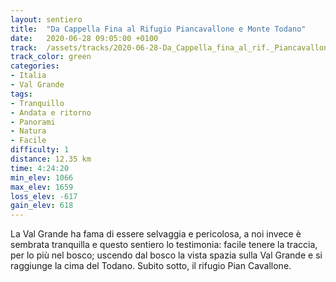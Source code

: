 ```yaml
---
layout: sentiero
title:  "Da Cappella Fina al Rifugio Piancavallone e Monte Todano"
date:   2020-06-28 09:05:00 +0100
track:  /assets/tracks/2020-06-28-Da_Cappella_fina_al_rif._Piancavallone_e_Monte_Todano.gpx
track_color: green
categories:
- Italia
- Val Grande
tags:
- Tranquillo
- Andata e ritorno
- Panorami
- Natura
- Facile
difficulty: 1
distance: 12.35 km
time: 4:24:20
min_elev: 1066
max_elev: 1659
loss_elev: -617
gain_elev: 618
---
```


La Val Grande ha fama di essere selvaggia e pericolosa, a noi invece è sembrata tranquilla e questo sentiero lo testimonia: facile tenere la traccia, per lo più nel bosco; uscendo dal bosco la vista spazia sulla Val Grande e si raggiunge la cima del Todano. Subito sotto, il rifugio Pian Cavallone.

